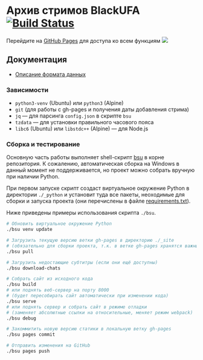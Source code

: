 # Архив стримов BlackUFA [![Build Status](https://jenkins.thedrhax.pw/job/BlackSilverUfa/badge/icon)](https://jenkins.thedrhax.pw/job/BlackSilverUfa/)

Перейдите на [GitHub Pages](https://blackufa.thedrhax.pw) для доступа ко всем функциям ![](https://static-cdn.jtvnw.net/emoticons/v1/81274/1.0)

## Документация

* [Описание формата данных](data/README.md)

### Зависимости

* `python3-venv` (Ubuntu) или `python3` (Alpine)
* `git` (для работы с gh-pages и получения даты добавления стрима)
* `jq` — для парсинга `config.json` в скрипте `bsu`
* `tzdata` — для установки правильного часового пояса
* `libc6` (Ubuntu) или `libstdc++` (Alpine) — для Node.js

### Сборка и тестирование

Основную часть работы выполняет shell-скрипт [bsu](./bsu) в корне репозитория. К сожалению, автоматическая сборка на Windows в данный момент не поддерживается, но проект можно собрать вручную при наличии Python.

При первом запуске скрипт создаст виртуальное окружение Python в директории `./_python` и установит туда все пакеты, неоходимые для сборки и запуска проекта (они перечислены в файле [requirements.txt](./requirements.txt)).

Ниже приведены примеры использования скрипта `./bsu`.

```bash
# Обновить виртуальное окружение Python
./bsu venv update

# Загрузить текущую версию ветки gh-pages в директорию ./_site
# (обязательно для сборки проекта, т.к. в ветке gh-pages хранятся важные данные)
./bsu pull

# Загрузить недостающие субтитры (если они ещё доступны)
./bsu download-chats

# Собрать сайт из исходного кода
./bsu build
# или поднять веб-сервер на порту 8000
# (будет пересобирать сайт автоматически при изменении кода)
./bsu serve
# или поднять сервер и собрать сайт в режиме отладки
# (заменяет абсолютные ссылки на относительные, меняет режим webpack)
./bsu debug

# Закоммитить новую версию статики в локальную ветку gh-pages
./bsu pages commit

# Отправить изменения на GitHub
./bsu pages push
```
